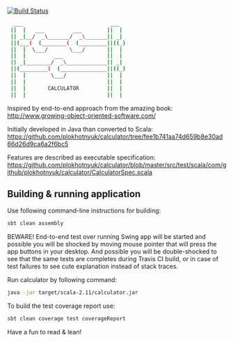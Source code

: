 [![Build Status](https://secure.travis-ci.org/plokhotnyuk/calculator.png)](http://travis-ci.org/plokhotnyuk/calculator)

```sh
  ___                            ___
 ||  |   ___         ___        ||  |
 || _|__/  _\_______/  _\_______|| _|
 ||(___(  (________(  (_________||((_)
 ||  |  \___/       \___/       ||  |
 ||  |         ___              ||  |
 || _|________/  _\_____________|| _|
 ||(_________(  (_______________||((_)
 ||  |        \___/             ||  |
 ||  |                          ||  |
 ||  |       CALCULATOR         ||  |
 ||  |                          ||  |
```

Inspired by end-to-end approach from the amazing book:
http://www.growing-object-oriented-software.com/

Initially developed in Java than converted to Scala:
https://github.com/plokhotnyuk/calculator/tree/fee1b741aa74d659b8e30ad66d26d9ca6a2f6bc5

Features are described as executable specification:
https://github.com/plokhotnyuk/calculator/blob/master/src/test/scala/com/github/plokhotnyuk/calculator/CalculatorSpec.scala

## Building & running application

Use following command-line instructions for building:
```sh
sbt clean assembly
```
BEWARE! End-to-end test over running Swing app will be started and possible you will be shocked by moving mouse pointer 
that will press the app buttons in your desktop. And possible you will be double-shocked to see that the same tests are
completes during Travis CI build, or in case of test failures to see cute explanation instead of stack traces.

Run calculator by following command:
```sh
java -jar target/scala-2.11/calculator.jar
```

To build the test coverage report use:
```sh
sbt clean coverage test coverageReport
```

Have a fun to read & lean!